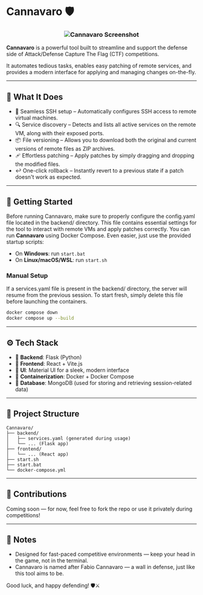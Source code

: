 # Cannavaro 🛡️

<h3 align="center">
  <img src="https://github.com/user-attachments/assets/fb32d4e0-c403-48b5-8dab-5f74b3015e21" alt="Cannavaro Screenshot" />
</h3>

**Cannavaro** is a powerful tool built to streamline and support the defense side of Attack/Defense Capture The Flag (CTF) competitions.

It automates tedious tasks, enables easy patching of remote services, and provides a modern interface for applying and managing changes on-the-fly.

---

## 🧠 What It Does

- 🔐 Seamless SSH setup – Automatically configures SSH access to remote virtual machines.
- 🔍 Service discovery – Detects and lists all active services on the remote VM, along with their exposed ports.
- 📦 File versioning – Allows you to download both the original and current versions of remote files as ZIP archives.
- 🩹 Effortless patching – Apply patches by simply dragging and dropping the modified files.
- ↩️ One-click rollback – Instantly revert to a previous state if a patch doesn't work as expected.

---

## 🚀 Getting Started
Before running Cannavaro, make sure to properly configure the config.yaml file located in the backend/ directory.
This file contains essential settings for the tool to interact with remote VMs and apply patches correctly.
You can run **Cannavaro** using Docker Compose. Even easier, just use the provided startup scripts:

- On **Windows**: run `start.bat`
- On **Linux/macOS/WSL**: run `start.sh`

### Manual Setup

If a services.yaml file is present in the backend/ directory, the server will resume from the previous session.
To start fresh, simply delete this file before launching the containers.

```bash
docker compose down
docker compose up --build
```

---

## ⚙️ Tech Stack

- 🧠 **Backend**: Flask (Python)
- 🎨 **Frontend**: React + Vite.js
- 🧩 **UI**: Material UI for a sleek, modern interface
- 🐋 **Containerization**: Docker + Docker Compose
- 🧱 **Database**: MongoDB (used for storing and retrieving session-related data)

---

## 📁 Project Structure

```
Cannavaro/
├── backend/
│   ├── services.yaml (generated during usage)
│   └── ... (Flask app)
├── frontend/
│   └── ... (React app)
├── start.sh
├── start.bat
└── docker-compose.yml
```

---

## 🤝 Contributions

Coming soon — for now, feel free to fork the repo or use it privately during competitions!

---

## 📢 Notes

- Designed for fast-paced competitive environments — keep your head in the game, not in the terminal.
- Cannavaro is named after Fabio Cannavaro — a wall in defense, just like this tool aims to be.

Good luck, and happy defending! 🛡️⚔️

